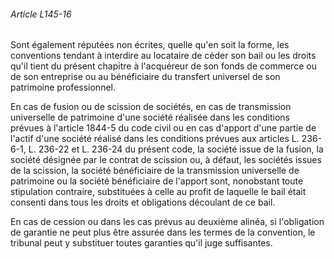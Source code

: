 ###### Article L145-16

Sont également réputées non écrites, quelle qu'en soit la forme, les conventions tendant à interdire au locataire de céder son bail ou les droits qu'il tient du présent chapitre à l'acquéreur de son fonds de commerce ou de son entreprise ou au bénéficiaire du transfert universel de son patrimoine professionnel.

En cas de fusion ou de scission de sociétés, en cas de transmission universelle de patrimoine d'une société réalisée dans les conditions prévues à l'article 1844-5 du code civil ou en cas d'apport d'une partie de l'actif d'une société réalisé dans les conditions prévues aux articles L. 236-6-1, L. 236-22 et L. 236-24 du présent code, la société issue de la fusion, la société désignée par le contrat de scission ou, à défaut, les sociétés issues de la scission, la société bénéficiaire de la transmission universelle de patrimoine ou la société bénéficiaire de l'apport sont, nonobstant toute stipulation contraire, substituées à celle au profit de laquelle le bail était consenti dans tous les droits et obligations découlant de ce bail.

En cas de cession ou dans les cas prévus au deuxième alinéa, si l'obligation de garantie ne peut plus être assurée dans les termes de la convention, le tribunal peut y substituer toutes garanties qu'il juge suffisantes.

